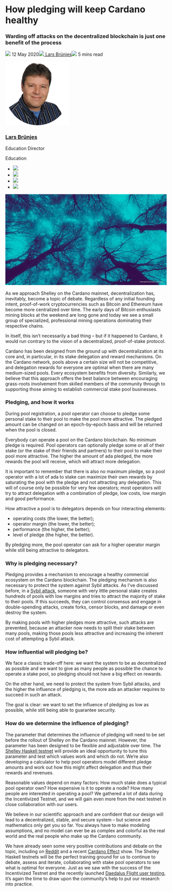 # How pledging will keep Cardano healthy
### **Warding off attacks on the decentralized blockchain is just one benefit of the process**
![](img/2020-05-12-how-pledging-encourages-a-healthy-decentralized-cardano-ecosystem.002.png) 12 May 2020![](img/2020-05-12-how-pledging-encourages-a-healthy-decentralized-cardano-ecosystem.002.png)[ Lars Brünjes](tmp//en/blog/authors/lars-brunjes/page-1/)![](img/2020-05-12-how-pledging-encourages-a-healthy-decentralized-cardano-ecosystem.003.png) 5 mins read

![Lars Brünjes](img/2020-05-12-how-pledging-encourages-a-healthy-decentralized-cardano-ecosystem.004.png)[](tmp//en/blog/authors/lars-brunjes/page-1/)
### [**Lars Brünjes**](tmp//en/blog/authors/lars-brunjes/page-1/)
Education Director

Education

- ![](img/2020-05-12-how-pledging-encourages-a-healthy-decentralized-cardano-ecosystem.005.png)[](mailto:lars.bruenjes@iohk.io "Email")
- ![](img/2020-05-12-how-pledging-encourages-a-healthy-decentralized-cardano-ecosystem.006.png)[](https://www.linkedin.com/in/dr-lars-br%C3%BCnjes-1640993b "LinkedIn")
- ![](img/2020-05-12-how-pledging-encourages-a-healthy-decentralized-cardano-ecosystem.007.png)[](https://twitter.com/LarsBrunjes "Twitter")
- ![](img/2020-05-12-how-pledging-encourages-a-healthy-decentralized-cardano-ecosystem.008.png)[](https://github.com/brunjlar "GitHub")

![How pledging will keep Cardano healthy](img/2020-05-12-how-pledging-encourages-a-healthy-decentralized-cardano-ecosystem.009.jpeg)

As we approach Shelley on the Cardano mainnet, decentralization has, inevitably, become a topic of debate. Regardless of any initial founding intent, proof-of-work cryptocurrencies such as Bitcoin and Ethereum have become more centralized over time. The early days of Bitcoin enthusiasts mining blocks at the weekend are long gone and today we see a small group of specialized, professional mining operations dominating their respective chains.

In itself, this isn’t necessarily a bad thing – but if it happened to Cardano, it would run contrary to the vision of a decentralized, proof-of-stake protocol. 

Cardano has been designed from the ground up with decentralization at its core and, in particular, in its stake delegation and reward mechanisms. On the Cardano network, pools above a certain size will not be competitive, and delegation rewards for everyone are optimal when there are many medium-sized pools. Every ecosystem benefits from diversity. Similarly, we believe that this approach offers the best balance between encouraging grass-roots involvement from skilled members of the community through to supporting those aiming to establish commercial stake pool businesses.
### **Pledging, and how it works**
During pool registration, a pool operator can choose to pledge some personal stake to their pool to make the pool more attractive. The pledged amount can be changed on an epoch-by-epoch basis and will be returned when the pool is closed.

Everybody can operate a pool on the Cardano blockchain. No minimum pledge is required. Pool operators can optionally pledge some or all of their stake (or the stake of their friends and partners) to their pool to make their pool more attractive. The higher the amount of ada pledged, the more rewards the pool will receive, which will attract more delegation.

It is important to remember that there is also no maximum pledge, so a pool operator with a lot of ada to stake can maximize their own rewards by saturating the pool with the pledge and not attracting any delegation. This will of course only be possible for very few operators; most operators will try to attract delegation with a combination of pledge, low costs, low margin and good performance.

How attractive a pool is to delegators depends on four interacting elements:

- operating costs (the lower, the better); 
- operator margin (the lower, the better);
- performance (the higher, the better);
- level of pledge (the higher, the better). 

By pledging more, the pool operator can ask for a higher operator margin while still being attractive to delegators.
### **Why is pledging necessary?**
Pledging provides a mechanism to encourage a healthy commercial ecosystem on the Cardano blockchain. The pledging mechanism is also necessary to protect the system against Sybil attacks. As I've discussed before, in a [Sybil attack](https://iohk.io/en/blog/posts/2018/10/29/preventing-sybil-attacks/), someone with very little personal stake creates hundreds of pools with low margins and tries to attract the majority of stake to their pools. If this succeeds, they can control consensus and engage in double-spending attacks, create forks, censor blocks, and damage or even destroy the system. 

By making pools with higher pledges more attractive, such attacks are prevented, because an attacker now needs to split their stake between many pools, making those pools less attractive and increasing the inherent cost of attempting a Sybil attack.
### **How influential will pledging be?**
We face a classic trade-off here: we want the system to be as decentralized as possible and we want to give as many people as possible the chance to operate a stake pool, so pledging should not have a big effect on rewards.

On the other hand, we need to protect the system from Sybil attacks, and the higher the influence of pledging is, the more ada an attacker requires to succeed in such an attack.

The goal is clear: we want to set the influence of pledging as low as possible, while still being able to guarantee security. 
### **How do we determine the influence of pledging?**
The parameter that determines the influence of pledging will need to be set before the rollout of Shelley on the Cardano mainnet. However, the parameter has been designed to be flexible and adjustable over time. The [Shelley Haskell testnet](https://iohk.io/en/blog/posts/2020/04/29/from-byron-to-shelley-part-one-the-testnets/) will provide an ideal opportunity to tune this parameter and test which values work and which do not. We’re also developing a calculator to help pool operators model different pledge amounts and work out how this might affect delegation and thus their rewards and revenues.

Reasonable values depend on many factors: How much stake does a typical pool operator own? How expensive is it to operate a node? How many people are interested in operating a pool? We gathered a lot of data during the Incentivized Testnet, and we will gain even more from the next testnet in close collaboration with our users. 

We believe in our scientific approach and are confident that our design will lead to a decentralized, stable, and secure system – but science and mathematics only get you so far. You always have to make modeling assumptions, and no model can ever be as complex and colorful as the real world and the real people who make up the Cardano community. 

We have already seen some very positive contributions and debate on the topic, including on [Reddit](https://www.reddit.com/r/cardano/comments/gfed1l/cardano_mainnet_pledge_influence_factor_analysis/) and a recent [Cardano Effect](https://www.youtube.com/watch?v=ubWIytFZYGE) show. The Shelley Haskell testnets will be the perfect training ground for us to continue to debate, assess and iterate, collaborating with stake pool operators to see what is optimal for everyone. Just as we saw with the success of the Incentivized Testnet and the recently launched [Daedalus Flight user testing](https://iohk.io/en/blog/posts/2020/04/01/we-need-you-for-the-daedalus-flight-testing-program/), it’s again the time to draw upon the community’s help to put our research into practice.
